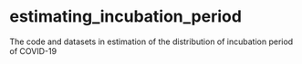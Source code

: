 # estimating_incubation_period
The code and datasets in estimation of the distribution of incubation period of COVID-19
